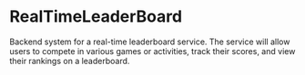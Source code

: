 # RealTimeLeaderBoard
Backend system for a real-time leaderboard service. The service will allow users to compete in various games or activities, track their scores, and view their rankings on a leaderboard.
